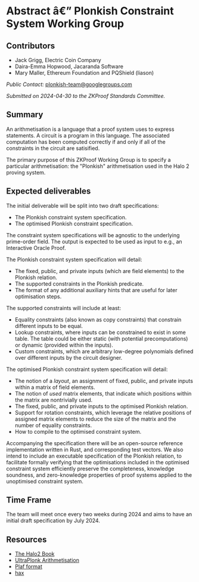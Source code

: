 # Abstract â€” Plonkish Constraint System Working Group

## Contributors
- Jack Grigg, Electric Coin Company
- Daira-Emma Hopwood, Jacaranda Software
- Mary Maller, Ethereum Foundation and PQShield (liason)

*Public Contact:* plonkish-team@googlegroups.com

*Submitted on 2024-04-30 to the ZKProof Standards Committee.*

## Summary
An arithmetisation is a language that a proof system uses to express statements. A circuit is a program in this language. The associated computation has been computed correctly if and only if all of the constraints in the circuit are satisified.

The primary purpose of this ZKProof Working Group is to specify a particular arithmetisation: the "Plonkish" arithmetisation used in the Halo 2 proving system.

## Expected deliverables
The initial deliverable will be split into two draft specifications:
- The Plonkish constraint system specification.
- The optimised Plonkish constraint specification.

The constraint system specifications will be agnostic to the underlying prime-order field.  The output is expected to be used as input to e.g., an Interactive Oracle Proof.

The Plonkish constraint system specification will detail:
- The fixed, public, and private inputs (which are field elements) to the Plonkish relation.
- The supported constraints in the Plonkish predicate.
- The format of any additional auxiliary hints that are useful for later optimisation steps.

The supported constraints will include at least:
- Equality constraints (also known as copy constraints) that constrain different inputs to be equal.
- Lookup constraints, where inputs can be constrained to exist in some table. The table could be either static (with potential precomputations) or dynamic (provided within the inputs).
- Custom constraints, which are arbitrary low-degree polynomials defined over different inputs by the circuit designer.

The optimised Plonkish constraint system specification will detail:
- The notion of a *layout*, an assignment of fixed, public, and private inputs within a matrix of field elements.
- The notion of *used* matrix elements, that indicate which positions within the matrix are nontrivially used.
- The fixed, public, and private inputs to the optimised Plonkish relation.
- Support for rotation constraints, which leverage the relative positions of assigned matrix elements to reduce the size of the matrix and the number of equality constraints.
- How to compile to the optimised constraint system.

Accompanying the specification there will be an open-source reference implementation written in Rust, and corresponding test vectors.  We also intend to include an executable specification of the Plonkish relation, to facilitate formally verifying that the optimisations included in the optimised constraint system efficiently preserve the completeness, knowledge soundness, and zero-knowledge properties of proof systems applied to the unoptimised constraint system.

## Time Frame
The team will meet once every two weeks during 2024 and aims to have an initial draft specification by July 2024.

## Resources
- [The Halo2 Book](https://zcash.github.io/halo2/concepts/arithmetization.html)
- [UltraPlonk Arithmetisation](https://docs.zkproof.org/pages/standards/accepted-workshop3/proposal-turbo_plonk.pdf)
- [Plaf format](https://github.com/Dhole/polyexen/blob/master/plaf.md)
- [hax](https://github.com/hacspec/hax)
